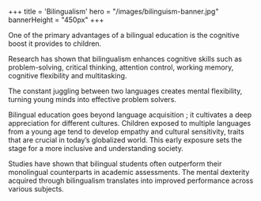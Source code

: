 +++
title = 'Bilingualism'
hero = "/images/bilinguism-banner.jpg"
bannerHeight = "450px"
+++

One of the primary advantages of a bilingual education is the cognitive boost it provides to children.

Research has shown that bilingualism enhances cognitive skills such as problem-solving, critical thinking, attention control, working memory, cognitive flexibility and multitasking.

The constant juggling between two languages creates mental flexibility, turning young minds into effective problem solvers.

Bilingual education goes beyond language acquisition ; it cultivates a deep appreciation for different cultures. Children exposed to multiple languages from a young age tend to develop empathy and cultural sensitivity, traits that are crucial in today’s globalized world. This early exposure sets the stage for a more inclusive and understanding society.

Studies have shown that bilingual students often outperform their monolingual counterparts in academic assessments. The mental dexterity acquired through bilingualism translates into improved performance across various subjects.
